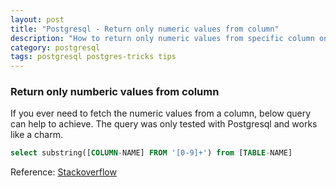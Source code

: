 ```yaml
---
layout: post
title: "Postgresql - Return only numeric values from column"
description: "How to return only numeric values from specific column on Postgresql"
category: postgresql
tags: postgresql postgres-tricks tips
---
```


### Return only numberic values from column

If you ever need to fetch the numeric values from a column, below query can help to achieve. The query was only tested with Postgresql and works like a charm.

```sql
select substring([COLUMN-NAME] FROM '[0-9]+') from [TABLE-NAME]
```

Reference: [Stackoverflow](https://stackoverflow.com/questions/21946657/return-only-numeric-values-from-column-postgresql)
